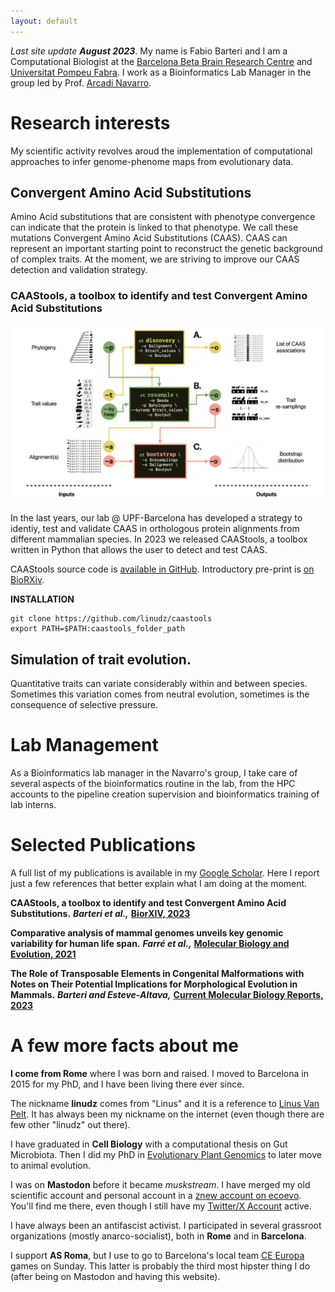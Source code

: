 ```yaml
---
layout: default
---
```


*Last site update **August 2023***. My name is Fabio Barteri and I am a Computational Biologist at the [Barcelona Beta Brain Research Centre](https://www.barcelonabeta.org/en) and [Universitat Pompeu Fabra](https://www.ibe.upf-csic.es/). I work as a Bioinformatics Lab Manager in the group led by Prof. [Arcadi Navarro](https://twitter.com/ArcadiNavarro).

# Research interests
My scientific activity revolves aroud the implementation of computational approaches to infer genome-phenome maps from evolutionary data. 

## Convergent Amino Acid Substitutions
Amino Acid substitutions that are consistent with phenotype convergence can indicate that the protein is linked to that phenotype. We call these mutations Convergent Amino Acid Substitutions (CAAS). CAAS can represent an important starting point to reconstruct the genetic background of complex traits. At the moment, we are striving to improve our CAAS detection and validation strategy.

### CAAStools, a toolbox to identify and test Convergent Amino Acid Substitutions

![CAAStools](assets/img/caastools.jpeg)

In the last years, our lab @ UPF-Barcelona has developed a strategy to identiy, test and validate CAAS in orthologous protein alignments from different mammalian species. In 2023 we released CAAStools, a toolbox written in Python that allows the user to detect and test CAAS. 

CAAStools source code is [available in GitHub](https://github.com/linudz/caastools). Introductory pre-print is [on BioRXiv](https://www.biorxiv.org/content/10.1101/2022.12.14.520422v2).

**INSTALLATION**
```
git clone https://github.com/linudz/caastools
export PATH=$PATH:caastools_folder_path
```

## Simulation of trait evolution.
Quantitative traits can variate considerably within and between species. Sometimes this variation comes from neutral evolution, sometimes is the consequence of selective pressure.

# Lab Management
As a Bioinformatics lab manager in the Navarro's group, I take care of several aspects of the bioinformatics routine in the lab, from the HPC accounts to the pipeline creation supervision and bioinformatics training of lab interns.

# Selected Publications
A full list of my publications is available in my [Google Scholar](https://scholar.google.com/citations?user=Na2xNecAAAAJ&hl=it). Here I report just a few references that better explain what I am doing at the moment.

**CAAStools, a toolbox to identify and test Convergent Amino Acid Substitutions.** ***Barteri et al.,*** **[BiorXIV, 2023](https://www.biorxiv.org/content/10.1101/2022.12.14.520422v2.abstract)**

**Comparative analysis of mammal genomes unveils key genomic variability for human life span.** ***Farré et al.,*** **[Molecular Biology and Evolution, 2021](https://academic.oup.com/mbe/article/38/11/4948/6326808)**

**The Role of Transposable Elements in Congenital Malformations with Notes on Their Potential Implications for Morphological Evolution in Mammals.** ***Barteri and Esteve-Altava,*** **[ Current Molecular Biology Reports, 2023](https://link.springer.com/article/10.1007/s40610-020-00134-z)**

# A few more facts about me

**I come from Rome** where I was born and raised. I moved to Barcelona in 2015 for my PhD, and I have been living there ever since.

The nickname **linudz** comes from "Linus" and it is a reference to [Linus Van Pelt](https://it.wikipedia.org/wiki/Linus_van_Pelt). It has always been my nickname on the internet (even though there are few other "linudz" out there).

I have graduated in **Cell Biology** with a computational thesis on Gut Microbiota. Then I did my PhD in [Evolutionary Plant Genomics](https://www.educacion.gob.es/teseo/imprimirFicheroTesis.do?idFichero=BXYF28m1rvo%3D) to later move to animal evolution.

I was on **Mastodon** before it became *muskstream*. I have merged my old scientific account and personal account in a [znew account on ecoevo](https://ecoevo.social/linudz). You'll find me there, even though I still have my [Twitter/X Account](http://twitter.com/fabiobarteri) active.

I have always been an antifascist activist. I participated in several grassroot organizations (mostly anarco-socialist), both in **Rome** and in **Barcelona**. 

I support **AS Roma**, but I use to go to Barcelona's local team [CE Europa](https://en.wikipedia.org/wiki/CE_Europa) games on Sunday. This latter is probably the third most hipster thing I do (after being on Mastodon and having this website).